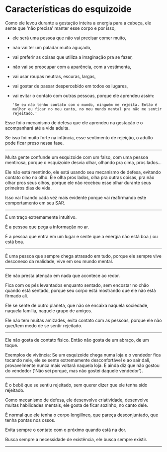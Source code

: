 # Características do esquizoide

Como ele levou durante a gestação inteira a energia para a cabeça, ele sente que 'não precisa' manter esse corpo e por isso, 

* ele será uma pessoa que não vai precisar comer muito,

* não vai ter um paladar muito aguçado,

* vai preferir as coisas que utiliza a imaginação pra se fazer,

* não vai se preocupar com a aparência, com a vestimenta,

* vai usar roupas neutras, escuras, largas,

* vai gostar de passar despercebido em todos os lugares,

* vai evitar o contato com outras pessoas, porque ele aprendeu assim: 
  
  `'Se eu não tenho contato com o mundo, ninguém me rejeita. Então é melhor eu ficar no meu canto, no meu mundo mental pra não me sentir rejeitado.'`
  
Esse foi o mecanismo de defesa que ele aprendeu na gestação e o acompanhará até a vida adulta. 

Se isso foi muito forte na infância, esse sentimento de rejeição, o adulto pode ficar preso nessa fase.

---

Muita gente confunde um esquizoide com um falso, com uma pessoa mentirosa, porque o esquizoide desvia olhar, olhando pra cima, pros lados...

Ele não está mentindo, ele está usando seu mecanismo de defesa, evitando contato olho no olho. Ele olha pros lados, olha pra outras coisas, pra não olhar pros seus olhos, porque ele não recebeu esse olhar durante seus primeiros dias de vida.

Isso vai ficando cada vez mais evidente porque vai reafirmando este comportamento em seu SAR.

---

É um traço extremamente intuítivo. 

É a pessoa que pega a informação no ar.

É a pessoa que entra em um lugar e sente que a energia não está boa / ou está boa.

---

É uma pessoa que sempre chega atrasado em tudo, porque ele sempre vive desconexo da realidade, vive em seu mundo mental.

---

Ele não presta atenção em nada que acontece ao redor.

Fica com os pés levantados enquanto sentado, sem encostar no chão quando está sentado, porque seu corpo está mostrando que ele não está firmado ali.

Ele se sente de outro planeta, que não se encaixa naquela sociedade, naquela família, naquele grupo de amigos.

Ele não tem muitas amizades, evita contato com as pessoas, porque ele não quer/tem medo de se sentir rejeitado.

---

Ele não gosta de contato físico. Então não gosta de um abraço, de um toque.

Exemplos de vivência: Se um esquizoide chega numa loja e o vendedor fica tocando nele, ele se sente extremamente desconfortável e ao sair dalí, provavelmente nunca mais voltará naquela loja. E ainda diz que não gostou do vendedor ('Não sei porque, mas não gostei daquele vendedor').  

---

É o bebê que se sentiu rejeitado, sem querer dizer que ele tenha sido rejeitado.

Como mecanismo de defesa, ele desenvolve criatividade, desenvolve muitas habilidades mentais, ele gosta de ficar sozinho, no canto dele.

É normal que ele tenha o corpo longilíneo, que pareça desconjuntado, que tenha pontas nos ossos.

Evita sempre o contato com o próximo quando está na dor.

Busca sempre a necessidade de existência, ele busca sempre existir.

---


